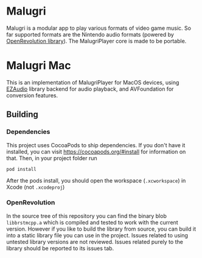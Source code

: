 # Malugri
Malugri is a modular app to play various formats of video game music. So far supported formats are the Nintendo audio formats (powered by [OpenRevolution library](https://github.com/ic-scm/OpenRevolution)). The MalugriPlayer core is made to be portable.

# Malugri Mac
This is an implementation of MalugriPlayer for MacOS devices, using [EZAudio](https://github.com/syedhali/EZAudio) library backend for audio playback, and AVFoundation for conversion features.

## Building
### Dependencies
This project uses CocoaPods to ship dependencies. If you don't have it installed, you can visit https://cocoapods.org/#install for information on that. Then, in your project folder run
```
pod install
```
After the pods install, you should open the workspace (`.xcworkspace`) in Xcode (not `.xcodeproj`)
### OpenRevolution
In the source tree of this repository you can find the binary blob `libbrstmcpp.a` which is compiled and tested to work with the current version. However if you like to build the library from source, you can build it into a static library file you can use in the project. Issues related to using untested library versions are not reviewed. Issues related purely to the library should be reported to its issues tab.
